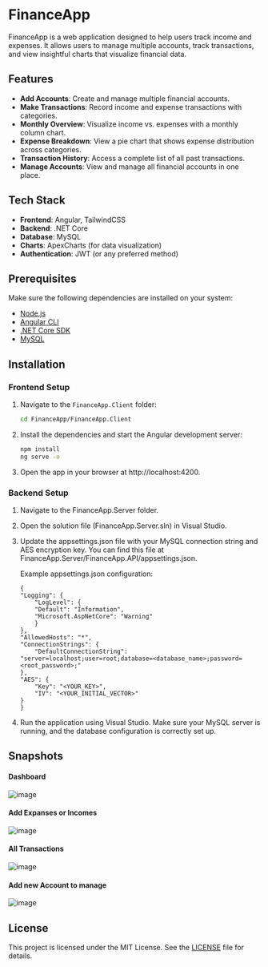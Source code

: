 # FinanceApp

FinanceApp is a web application designed to help users track income and expenses. It allows users to manage multiple accounts, track transactions, and view insightful charts that visualize financial data.

## Features

- **Add Accounts**: Create and manage multiple financial accounts.
- **Make Transactions**: Record income and expense transactions with categories.
- **Monthly Overview**: Visualize income vs. expenses with a monthly column chart.
- **Expense Breakdown**: View a pie chart that shows expense distribution across categories.
- **Transaction History**: Access a complete list of all past transactions.
- **Manage Accounts**: View and manage all financial accounts in one place.

## Tech Stack

- **Frontend**: Angular, TailwindCSS
- **Backend**: .NET Core
- **Database**: MySQL
- **Charts**: ApexCharts (for data visualization)
- **Authentication**: JWT (or any preferred method)

## Prerequisites

Make sure the following dependencies are installed on your system:

- [Node.js](https://nodejs.org/)
- [Angular CLI](https://angular.io/cli)
- [.NET Core SDK](https://dotnet.microsoft.com/download)
- [MySQL](https://www.mysql.com/downloads/)

## Installation

### Frontend Setup

1. Navigate to the `FinanceApp.Client` folder:
   ```bash
   cd FinanceApp/FinanceApp.Client
   ```
2. Install the dependencies and start the Angular development server:
   ```bash
   npm install
   ng serve -o
   ```
3. Open the app in your browser at http://localhost:4200.

### Backend Setup

1. Navigate to the FinanceApp.Server folder.

2. Open the solution file (FinanceApp.Server.sln) in Visual Studio.

3. Update the appsettings.json file with your MySQL connection string and AES encryption key. You can find this file at FinanceApp.Server/FinanceApp.API/appsettings.json.

   Example appsettings.json configuration:

   ```
   {
   "Logging": {
       "LogLevel": {
       "Default": "Information",
       "Microsoft.AspNetCore": "Warning"
       }
   },
   "AllowedHosts": "*",
   "ConnectionStrings": {
       "DefaultConnectionString": "server=localhost;user=root;database=<database_name>;password=<root_password>;"
   },
   "AES": {
       "Key": "<YOUR_KEY>",
       "IV": "<YOUR_INITIAL_VECTOR>"
   }
   }

   ```

4. Run the application using Visual Studio. Make sure your MySQL server is running, and the database configuration is correctly set up.


## Snapshots
#### Dashboard
![image](https://github.com/user-attachments/assets/70cf00dc-667b-455f-83b6-99aeb9a49016)
#### Add Expanses or Incomes
![image](https://github.com/user-attachments/assets/e92d3669-1c90-4dd1-8a88-f86d96513804)
#### All Transactions
![image](https://github.com/user-attachments/assets/944ef5f1-967d-480e-873c-30cd76ce608f)
#### Add new Account to manage
![image](https://github.com/user-attachments/assets/271963cf-b0cd-4438-ba46-ea6319f3ad54)

## License
This project is licensed under the MIT License. See the [LICENSE](https://github.com/iambhavik99/FinanceApp/tree/master?tab=MIT-1-ov-file) file for details.
